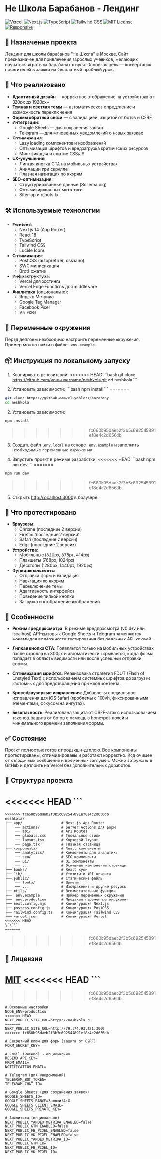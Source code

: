 # Не Школа Барабанов - Лендинг

[![Vercel](https://img.shields.io/badge/vercel-%23000000.svg?style=for-the-badge&logo=vercel&logoColor=white)](https://vercel.com)
[![Next.js](https://img.shields.io/badge/Next.js-13-black?style=for-the-badge&logo=next.js)](https://nextjs.org/)
[![TypeScript](https://img.shields.io/badge/TypeScript-007ACC?style=for-the-badge&logo=typescript&logoColor=white)](https://www.typescriptlang.org/)
[![Tailwind CSS](https://img.shields.io/badge/Tailwind_CSS-38B2AC?style=for-the-badge&logo=tailwind-css&logoColor=white)](https://tailwindcss.com/)
[![MIT License](https://img.shields.io/badge/License-MIT-green.svg?style=for-the-badge)](https://opensource.org/licenses/MIT)
[![Responsive](https://img.shields.io/badge/Responsive-Ready-success?style=for-the-badge&logo=google-chrome&logoColor=white)](https://github.com/yourusername/neshkola)

## 📌 Назначение проекта

Лендинг для школы барабанов "Не Школа" в Москве. Сайт предназначен для привлечения взрослых учеников, желающих научиться играть на барабанах с нуля. Основная цель — конвертация посетителей в заявки на бесплатный пробный урок.

## 🚀 Что реализовано

- **Адаптивный дизайн** — корректное отображение на устройствах от 320px до 1920px+
- **Темная и светлая темы** — автоматическое определение и возможность переключения
- **Формы обратной связи** — с валидацией, защитой от ботов и CSRF
- **Интеграции**:
  - Google Sheets — для сохранения заявок
  - Telegram — для мгновенных уведомлений о новых заявках
- **Оптимизация**:
  - Lazy loading компонентов и изображений
  - Оптимизация шрифтов и предзагрузка критических ресурсов
  - Минификация и сжатие CSS/JS
- **UX-улучшения**:
  - Липкая кнопка CTA на мобильных устройствах
  - Анимации при скролле
  - Плавная навигация по якорям
- **SEO-оптимизация**:
  - Структурированные данные (Schema.org)
  - Оптимизированные мета-теги
  - Sitemap и robots.txt

## 🛠 Используемые технологии

- **Frontend**:
  - Next.js 14 (App Router)
  - React 18
  - TypeScript
  - Tailwind CSS
  - Lucide Icons
- **Оптимизация**:
  - PostCSS (autoprefixer, cssnano)
  - SWC минификация
  - Brotli сжатие
- **Инфраструктура**:
  - Vercel для хостинга
  - Vercel Edge Functions для middleware
- **Аналитика** (опционально):
  - Яндекс.Метрика
  - Google Tag Manager
  - Facebook Pixel
  - VK Pixel

## 🔐 Переменные окружения

Перед деплоем необходимо настроить переменные окружения. Пример можно найти в файле `.env.example`.

## 📦 Инструкция по локальному запуску

1. Клонировать репозиторий:
<<<<<<< HEAD
\`\`\`bash
git clone https://github.com/your-username/neshkola.git
cd neshkola
\`\`\`

2. Установить зависимости:
\`\`\`bash
npm install
\`\`\`
=======
```bash
git clone https://github.com/eliyahless/barabany
cd neshkola
```

2. Установить зависимости:
```bash
npm install
```
>>>>>>> fc660b95daeb2f3b5c692545891ef8e4c2d656db

3. Создать файл `.env.local` на основе `.env.example` и заполнить необходимые переменные окружения.

4. Запустить проект в режиме разработки:
<<<<<<< HEAD
\`\`\`bash
npm run dev
\`\`\`
=======
```bash
npm run dev
```
>>>>>>> fc660b95daeb2f3b5c692545891ef8e4c2d656db

5. Открыть [http://localhost:3000](http://localhost:3000) в браузере.

## 🧪 Что протестировано

- **Браузеры**:
  - Chrome (последние 2 версии)
  - Firefox (последние 2 версии)
  - Safari (последние 2 версии)
  - Edge (последние 2 версии)
- **Устройства**:
  - Мобильные (320px, 375px, 414px)
  - Планшеты (768px, 1024px)
  - Десктопы (1280px, 1440px, 1920px)
- **Функциональность**:
  - Отправка форм и валидация
  - Навигация по якорям
  - Переключение темы
  - Адаптивность интерфейса
  - Поведение липкой кнопки
  - Загрузка и отображение изображений

## 📄 Особенности

- **Режим предпросмотра**: В режиме предпросмотра (v0.dev или localhost) API-вызовы к Google Sheets и Telegram заменяются моками для возможности тестирования без реальных API-ключей.

- **Липкая кнопка CTA**: Появляется только на мобильных устройствах после скролла на 300px и автоматически скрывается, когда форма попадает в область видимости или после успешной отправки формы.

- **Оптимизация шрифтов**: Реализована стратегия FOUT (Flash of Unstyled Text) с использованием системных шрифтов до загрузки кастомных для предотвращения прыжков контента.

- **Кроссбраузерные исправления**: Добавлены специальные исправления для iOS Safari (проблемы с 100vh, фиксированными элементами, фокусом на инпутах).

- **Безопасность**: Реализована защита от CSRF-атак с использованием токенов, защита от ботов с помощью honeypot-полей и минимального времени заполнения формы.

## ✅ Состояние

Проект полностью готов к продакшн-деплою. Все компоненты протестированы, оптимизированы и работают корректно. Код очищен от отладочных сообщений и временных заглушек. Можно загружать в GitHub и деплоить на Vercel без дополнительных доработок.

## 📁 Структура проекта

<<<<<<< HEAD
\`\`\`
=======
```
>>>>>>> fc660b95daeb2f3b5c692545891ef8e4c2d656db
neshkola/
├── app/                  # Next.js App Router
│   ├── actions/          # Server Actions для форм
│   ├── api/              # API Routes
│   ├── globals.css       # Глобальные стили
│   ├── layout.tsx        # Корневой layout
│   └── page.tsx          # Главная страница
├── components/           # React компоненты
│   ├── analytics/        # Компоненты для аналитики
│   ├── seo/              # SEO компоненты
│   ├── ui/               # UI компоненты
│   └── ...               # Основные компоненты страницы
├── hooks/                # React хуки
├── lib/                  # Утилиты и API клиенты
├── public/               # Статические файлы
│   ├── fonts/            # Шрифты
│   └── ...               # Изображения и другие ресурсы
├── utils/                # Вспомогательные функции
├── .env.example          # Пример переменных окружения
├── .env.production       # Продакшн переменные окружения
├── next.config.mjs       # Конфигурация Next.js
├── postcss.config.js     # Конфигурация PostCSS
├── tailwind.config.ts    # Конфигурация Tailwind CSS
└── vercel.json           # Конфигурация Vercel
<<<<<<< HEAD
\`\`\`
=======
```
>>>>>>> fc660b95daeb2f3b5c692545891ef8e4c2d656db

## 📜 Лицензия

[MIT](LICENSE)
<<<<<<< HEAD
\`\`\`
=======
>>>>>>> fc660b95daeb2f3b5c692545891ef8e4c2d656db

```plaintext file=".env.example"
# Основные настройки
NODE_ENV=production
<<<<<<< HEAD
NEXT_PUBLIC_SITE_URL=https://neshkola.ru
=======
NEXT_PUBLIC_SITE_URL=http://79.174.93.221:3000
>>>>>>> fc660b95daeb2f3b5c692545891ef8e4c2d656db

# Секретный ключ для форм (защита от CSRF)
FORM_SECRET_KEY=

# Email (Resend) - опционально
RESEND_API_KEY=
FROM_EMAIL=
NOTIFICATION_EMAIL=

# Telegram (для уведомлений)
TELEGRAM_BOT_TOKEN=
TELEGRAM_CHAT_ID=

# Google Sheets (для сохранения заявок)
GOOGLE_SHEETS_ID=
GOOGLE_SHEETS_RANGE=Заявки!A:G
GOOGLE_SHEETS_CLIENT_EMAIL=
GOOGLE_SHEETS_PRIVATE_KEY=

# Аналитика (опционально)
NEXT_PUBLIC_YANDEX_METRIKA_ENABLED=false
NEXT_PUBLIC_GTM_ENABLED=false
NEXT_PUBLIC_FB_PIXEL_ENABLED=false
NEXT_PUBLIC_VK_PIXEL_ENABLED=false
NEXT_PUBLIC_YANDEX_METRIKA_ID=
NEXT_PUBLIC_GTM_ID=
NEXT_PUBLIC_FB_PIXEL_ID=
NEXT_PUBLIC_VK_PIXEL_ID=
